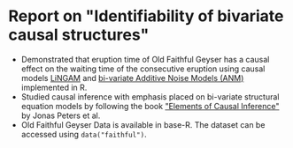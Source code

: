# Report on "Identifiability of bivariate causal structures"
* Demonstrated that eruption time of Old Faithful Geyser has a causal effect on the waiting time of the consecutive eruption using causal
models [LiNGAM](https://link.springer.com/article/10.2333/bhmk.41.65) and [bi-variate Additive Noise Models (ANM)](https://dl.acm.org/doi/10.5555/2981780.2981866) implemented in R.
* Studied causal inference with emphasis placed on bi-variate structural equation models by following the book ["Elements of Causal Inference"](https://mitpress.mit.edu/9780262037310/elements-of-causal-inference/) by Jonas Peters et al.
* Old Faithful Geyser Data is available in base-R. The dataset can be accessed using `data("faithful")`.
